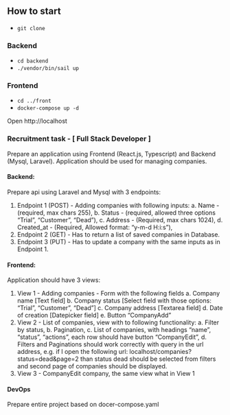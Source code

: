 
## How to start

- ```git clone```
### Backend
- ```cd backend```
- ```./vendor/bin/sail up```

### Frontend
- ```cd ../front```
- ```docker-compose up -d```

Open http://localhost
### Recruitment task - [ Full Stack Developer ]
Prepare an application using Frontend (React.js, Typescript) and Backend (Mysql, Laravel). Application should be used for managing companies.
#### Backend:
Prepare api using Laravel and Mysql with 3 endpoints:
1. Endpoint 1 (POST) - Adding companies with following inputs:
   a. Name - (required, max chars 255),
   b. Status - (required, allowed three options “Trial”, “Customer”, “Dead”),
   c. Address - (Required, max chars 1024),
   d. Created_at - (Required, Allowed format: “y-m-d H:i:s”),
2. Endpoint 2 (GET) - Has to return a list of saved companies in Database.
3. Endpoint 3 (PUT) - Has to update a company with the same inputs as in Endpoint 1.
#### Frontend:
   Application should have 3 views:
1. View 1 - Adding companies - Form with the following fields
   a. Company name [Text field]
   b. Company status [Select field with those options: “Trial”, “Customer”, “Dead”]
   c. Company address [Textarea field]
   d. Date of creation [Datepicker field]
   e. Button “CompanyAdd”
2. View 2 - List of companies, view with to following functionality:
   a. Filter by status,
   b. Pagination,
   c. List of companies, with headings “name”, “status”, “actions”, each row should have button “CompanyEdit”,
   d. Filters and Paginations should work correctly with query in the url address, e.g. if I open the following url: localhost/companies?status=dead&page=2 than status dead should be selected from filters and second page of companies should be displayed.
3. View 3 - CompanyEdit company, the same view what in View 1
#### DevOps
   Prepare entire project based on docer-compose.yaml 
